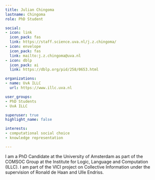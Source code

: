 ```yaml
---
title: Julian Chingoma
lastname: Chingoma
role: PhD Student

social:
- icon: link
  icon_pack: fas
  link: https://staff.science.uva.nl/j.z.chingoma/
- icon: envelope
  icon_pack: fas
  link: mailto:j.z.chingoma@uva.nl
- icon: dblp
  icon_pack: ai
  link: https://dblp.org/pid/258/0653.html

organizations:
- name: UvA ILLC
  url: https://www.illc.uva.nl

user_groups:
- PhD Students
- UvA ILLC

superuser: true
highlight_name: false

interests:
- computational social choice
- knowledge representation

---
```


I am a PhD Candidate at the University of Amsterdam as part of the COMSOC Group at the Institute for Logic, Language and Computation (ILLC). I am part of the VICI project on Collective Information under the supervision of Ronald de Haan and Ulle Endriss. 

